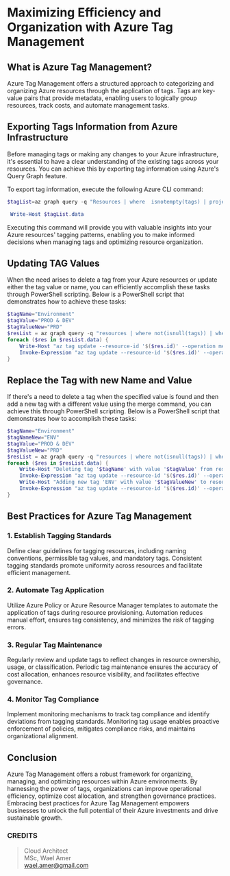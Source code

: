 # Maximizing Efficiency and Organization with Azure Tag Management

## What is Azure Tag Management?

Azure Tag Management offers a structured approach to categorizing and organizing Azure resources through the application of tags. Tags are key-value pairs that provide metadata, enabling users to logically group resources, track costs, and automate management tasks.

## Exporting Tags Information from Azure Infrastructure

Before managing tags or making any changes to your Azure infrastructure, it's essential to have a clear understanding of the existing tags across your resources. You can achieve this by exporting tag information using Azure's Query Graph feature.

To export tag information, execute the following Azure CLI command:

```powershell
$tagList=az graph query -q "Resources | where  isnotempty(tags) | project subscriptionId,tags | mvexpand tags | summarize count() by Tags=dynamic_to_json(tags),subscriptionId | order by count_" | convertfrom-json

 Write-Host $tagList.data

```
Executing this command will provide you with valuable insights into your Azure resources' tagging patterns, enabling you to make informed decisions when managing tags and optimizing resource organization.

## Updating TAG Values

When the need arises to delete a tag from your Azure resources or update either the tag value or name, you can efficiently accomplish these tasks through PowerShell scripting. Below is a PowerShell script that demonstrates how to achieve these tasks:

```powershell
$tagName="Environment"
$tagValue="PROD & DEV"
$tagValueNew="PRD"
$resList = az graph query -q "resources | where not(isnull(tags)) | where tags != '{}' | project id,tags | union resourcecontainers | where not(isnull(tags)) | where tags != '{}' | project id,tags | where ['tags'] contains '$tagValue' and ['tags']  contains '$tagName'" | convertfrom-json
foreach ($res in $resList.data) {
    Write-Host "az tag update --resource-id '$($res.id)' --operation merge --tags $($tagName)=$($tagValueNew)"
    Invoke-Expression "az tag update --resource-id '$($res.id)' --operation merge --tags $($tagName)=$($tagValueNew)"
}


```


## Replace the Tag with new Name and Value

If there's a need to delete a tag when the specified value is found and then add a new tag with a different value using the merge command, you can achieve this through PowerShell scripting. Below is a PowerShell script that demonstrates how to accomplish these tasks:

```powershell
$tagName="Environment"
$tagNameNew="ENV"
$tagValue="PROD & DEV"
$tagValueNew="PRD"
$resList = az graph query -q "resources | where not(isnull(tags)) | where tags != '{}' | project id,tags | union resourcecontainers | where not(isnull(tags)) | where tags != '{}' | project id,tags | where ['tags'] contains '$tagValue' and ['tags'] contains '$tagName'" | convertfrom-json
foreach ($res in $resList.data) {
    Write-Host "Deleting tag '$tagName' with value '$tagValue' from resource '$($res.id)'"
    Invoke-Expression "az tag update --resource-id '$($res.id)' --operation delete --tags $($tagName)=$($tagValue)"
    Write-Host "Adding new tag 'ENV' with value '$tagValueNew' to resource '$($res.id)'"
    Invoke-Expression "az tag update --resource-id '$($res.id)' --operation merge --tags $($tagNameNew)=$($tagValueNew)"
}


```

## Best Practices for Azure Tag Management

### 1. Establish Tagging Standards

Define clear guidelines for tagging resources, including naming conventions, permissible tag values, and mandatory tags. Consistent tagging standards promote uniformity across resources and facilitate efficient management.

### 2. Automate Tag Application

Utilize Azure Policy or Azure Resource Manager templates to automate the application of tags during resource provisioning. Automation reduces manual effort, ensures tag consistency, and minimizes the risk of tagging errors.

### 3. Regular Tag Maintenance

Regularly review and update tags to reflect changes in resource ownership, usage, or classification. Periodic tag maintenance ensures the accuracy of cost allocation, enhances resource visibility, and facilitates effective governance.

### 4. Monitor Tag Compliance

Implement monitoring mechanisms to track tag compliance and identify deviations from tagging standards. Monitoring tag usage enables proactive enforcement of policies, mitigates compliance risks, and maintains organizational alignment.

## Conclusion

Azure Tag Management offers a robust framework for organizing, managing, and optimizing resources within Azure environments. By harnessing the power of tags, organizations can improve operational efficiency, optimize cost allocation, and strengthen governance practices. Embracing best practices for Azure Tag Management empowers businesses to unlock the full potential of their Azure investments and drive sustainable growth.

### CREDITS
> Cloud Architect<br/>
> MSc, Wael Amer <br/>
> wael.amer@gmail.com<br/>